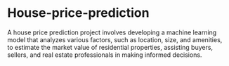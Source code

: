# House-price-prediction
A house price prediction project involves developing a machine learning model that analyzes various factors, such as location, size, and amenities, to estimate the market value of residential properties, assisting buyers, sellers, and real estate professionals in making informed decisions.
